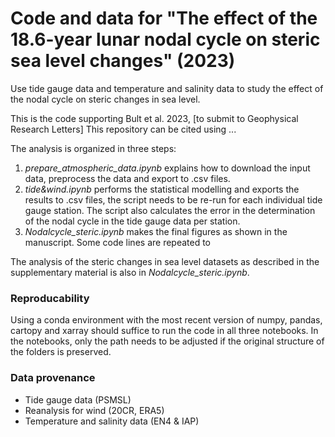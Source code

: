 # Code and data for "The effect of the 18.6-year lunar nodal cycle on steric sea level changes" (2023)
Use tide gauge data and temperature and salinity data to study the effect of the nodal cycle on steric changes in sea level. 

This is the code supporting Bult et al. 2023, [to submit to Geophysical Research Letters]
This repository can be cited using ...

The analysis is organized in three steps:
1. *prepare_atmospheric_data.ipynb* explains how to download the input data, preprocess the data and export to .csv files. 
2. *tide&wind.ipynb* performs the statistical modelling and exports the results to .csv files, the script needs to be re-run for each individual tide gauge station. The script also calculates the error in the determination of the nodal cycle in the tide gauge data per station. 
3. *Nodalcycle_steric.ipynb* makes the final figures as shown in the manuscript. Some code lines are repeated to 

The analysis of the steric changes in sea level datasets as described in the supplementary material is also in *Nodalcycle_steric.ipynb*. 

### Reproducability
Using a conda environment with the most recent version of numpy, pandas, cartopy and xarray should suffice to run the code in all three notebooks. 
In the notebooks, only the path needs to be adjusted if the original structure of the folders is preserved. 

### Data provenance
- Tide gauge data (PSMSL)
- Reanalysis for wind (20CR, ERA5)
- Temperature and salinity data (EN4 & IAP)